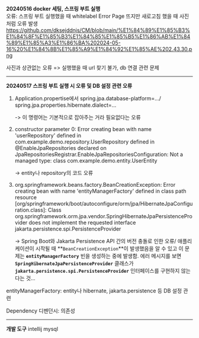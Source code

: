 **20240516 docker 세팅, 스프링 부트 실행**    
오류: 스프링 부트 실행했을 때 whitelabel Error Page 뜨지만 새로고침 했을 때 사진처럼 오류 발생
<https://github.com/dksejddnjs/CM/blob/main/%E1%84%89%E1%85%B3%E1%84%8F%E1%85%B3%E1%84%85%E1%85%B5%E1%86%AB%E1%84%89%E1%85%A3%E1%86%BA%202024-05-16%20%E1%84%8B%E1%85%A9%E1%84%92%E1%85%AE%202.43.30.png>

사진과 상관없는 오류 => 실행했을 때 url 찾기 불가, db 연결 관련 문제

------------------------------------------------------------------------------------------
**20240517 스프링 부트 실행 시 오류 및 DB 설정 관련 오류**
1. Application.propertise에서 spring.jpa.database-platform=…/ spring.jpa.properties.hibernate.dialect=…

   -> 이 명령어는 기본적으로 잡아주는 거라 필요없다는 오류
3. constructor parameter 0: Error creating bean with name 'userRepository' defined in com.example.demo.repository.UserRepository defined in @EnableJpaRepositories declared on JpaRepositoriesRegistrar.EnableJpaRepositoriesConfiguration: Not a managed type: class com.example.demo.entity.UserEntity

   -> entity나 repository의 코드 오류
4. org.springframework.beans.factory.BeanCreationException: Error creating bean with name 'entityManagerFactory' defined in class path resource [org/springframework/boot/autoconfigure/orm/jpa/HibernateJpaConfiguration.class]: Class org.springframework.orm.jpa.vendor.SpringHibernateJpaPersistenceProvider does not implement the requested interface jakarta.persistence.spi.PersistenceProvider

   -> Spring Boot와 Jakarta Persistence API 간의 버전 충돌로 인한 오류/ 애플리케이션이 시작될 때 **`BeanCreationException`**이 발생했음을 알 수 있고 이 문제는 **`entityManagerFactory`** 빈을 생성하는 중에 발생함. 에러 메시지를 보면 **`SpringHibernateJpaPersistenceProvider`** 클래스가 **`jakarta.persistence.spi.PersistenceProvider`** 인터페이스를 구현하지 않는다는 것... 

entityManagerFactory: entity나 hibernate, jakarta.persistence 등 DB 설정 관련

Dependency 디펜던시: 의존성

------------------------------------------------------------------------------------------
**개발 도구**
intellij
mysql
